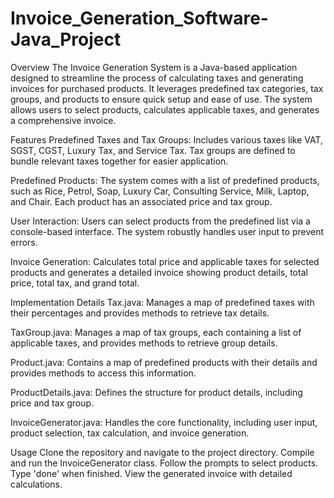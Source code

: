 # Invoice_Generation_Software-Java_Project

Overview
The Invoice Generation System is a Java-based application designed to streamline the process of calculating taxes and generating invoices for purchased products. It leverages predefined tax categories, tax groups, and products to ensure quick setup and ease of use. The system allows users to select products, calculates applicable taxes, and generates a comprehensive invoice.

Features
Predefined Taxes and Tax Groups: Includes various taxes like VAT, SGST, CGST, Luxury Tax, and Service Tax. Tax groups are defined to bundle relevant taxes together for easier application.

Predefined Products: The system comes with a list of predefined products, such as Rice, Petrol, Soap, Luxury Car, Consulting Service, Milk, Laptop, and Chair. Each product has an associated price and tax group.

User Interaction: Users can select products from the predefined list via a console-based interface. The system robustly handles user input to prevent errors.

Invoice Generation: Calculates total price and applicable taxes for selected products and generates a detailed invoice showing product details, total price, total tax, and grand total.

Implementation Details
Tax.java: Manages a map of predefined taxes with their percentages and provides methods to retrieve tax details.

TaxGroup.java: Manages a map of tax groups, each containing a list of applicable taxes, and provides methods to retrieve group details.

Product.java: Contains a map of predefined products with their details and provides methods to access this information.

ProductDetails.java: Defines the structure for product details, including price and tax group.

InvoiceGenerator.java: Handles the core functionality, including user input, product selection, tax calculation, and invoice generation.

Usage
Clone the repository and navigate to the project directory.
Compile and run the InvoiceGenerator class.
Follow the prompts to select products. Type 'done' when finished.
View the generated invoice with detailed calculations.
